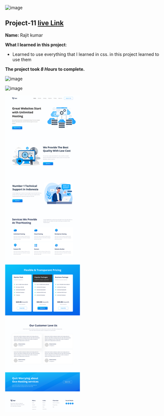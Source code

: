 ![image](https://img.shields.io/badge/project-11-red)

## Project-11  [live Link](https://html-project-11.netlify.app/)

**Name:** Rajit kumar

**What I learned in this project**:

  - Learned to use everything that I learned in css. in this project learned to use them 


**The project took ***8 Hours*** to complete.** 

![image](https://img.shields.io/badge/INeuron-LearnCodeOnline-brightgreen)

![image](https://img.shields.io/badge/Full%20stack%20JS%20bootcamp-Hitesh%20Chaudhary-lightgrey)


![image](https://github.com/Rajit909/Html-project-11/blob/main/11.png)
